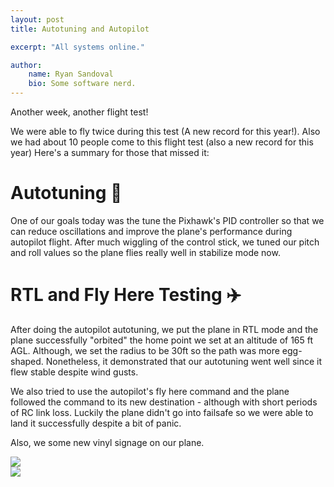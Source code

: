 ```yaml
---
layout: post
title: Autotuning and Autopilot

excerpt: "All systems online."

author:
    name: Ryan Sandoval
    bio: Some software nerd.
---
```


Another week, another flight test!

We were able to fly twice during this test (A new record for this year!). Also we had about 10 people come to this flight test (also a new record for this year) Here's a summary for those that missed it:

# Autotuning 🔧
One of our goals today was the tune the Pixhawk's PID controller so that we can reduce oscillations and improve the plane's performance during autopilot flight. After much wiggling of the control stick, we tuned our pitch and roll values so the plane flies really well in stabilize mode now.

# RTL and Fly Here Testing ✈️
After doing the autopilot autotuning, we put the plane in RTL mode and the plane successfully "orbited" the home point we set at an altitude of 165 ft AGL. Although, we set the radius to be 30ft so the path was more egg-shaped. Nonetheless, it demonstrated that our autotuning went well since it flew stable despite wind gusts.

We also tried to use the autopilot's fly here command and the plane followed the command to its new destination - although with short periods of RC link loss. Luckily the plane didn't go into failsafe so we were able to land it successfully despite a bit of panic. 

Also, we some new vinyl signage on our plane.

<div class="full zoomable"><img src="/assets/images/vinyl-plane.jpg"></div>
<div class="full zoomable"><img src="/assets/images/july-23-2022-team.jpg"></div>